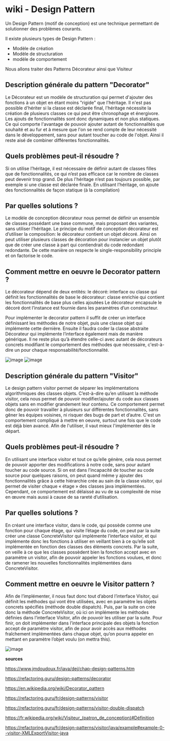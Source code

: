 # wiki - Design Pattern

Un Design Pattern (motif de conception) est une technique permettant de solutionner des problèmes courants. 

Il existe plusieurs types de Design Pattern :
  - Modèle de création
  - Modèle de structuration
  - modèle de comportement 
 
Nous allons traiter des Patterns Décorateur ainsi que Visiteur

## Description générale du pattern "Decorator"
Le Décorateur est un modèle de structuration qui permet d'ajouter des fonctions à un objet en étant moins "rigide" que l'héritage. Il n'est pas possible d'hériter si la classe est déclarée final, l'héritage nécessite la création de plusieurs classes ce qui peut être chronophage et énergivore. Les ajouts de fonctionnalités sont donc dynamiques et non plus statiques. Ce qui comporte l'avantage de pouvoir ajouter autant de fonctionnalités que souhaité et au fur et à mesure que l'on se rend compte de leur nécessité dans le développement, sans pour autant toucher au code de l'objet. Ainsi il reste aisé de combiner différentes fonctionnalités.

## Quels problèmes peut-il résoudre ?
Si on utilise l’héritage, il est nécessaire de définir autant de classes filles que de fonctionnalités, ce qui n’est pas efficace car le nombre de classes peut devenir trop grand. De plus l'héritage n’est pas toujours possible, par exemple si une classe est déclarée finale. En utilisant l’héritage, on ajoute des fonctionnalités de façon statique (à la compilation) 

## Par quelles solutions ?
Le modèle de conception décorateur nous permet de définir un ensemble de classes possédant une base commune, mais proposant des variantes, sans utiliser l’héritage.
Le principe du motif de conception décorateur est d’utiliser la composition: le décorateur contient un objet décoré. Ainsi on peut utiliser plusieurs classes de décoration pour instancier un objet plutôt que de créer une classe à part qui contiendrait du code redondant redondante. De cette manière on respecte le single-responsibility principle et on factorise le code.

## Comment mettre en oeuvre le Decorator pattern ?
Le décorateur dépend de deux entités:
le décoré: interface ou classe qui définit les fonctionnalités de base
le décorateur: classe enrichie qui contient les fonctionnalités de base plus celles ajoutées
Le décorateur encapsule le décoré dont l’instance est fournie dans les paramètres d’un constructeur. 

Pour implémenter le decorator pattern il suffit de créer un interface définissant les méthodes de notre objet, puis une classe objet qui implémente cette dernière. Ensuite il faudra coder la classe abstraite Décorateur qui implémente l’interface également mais de manière générique. Il ne reste plus qu’à étendre celle-ci avec autant de décorateurs concrets modifiant le comportement des méthodes que nécessaire, c'est-à-dire un pour chaque responsabilité/fonctionnalité. 


![image](https://user-images.githubusercontent.com/92160495/205003693-4cbfe6aa-d4a3-4ee3-90c6-b3c6a26d90f4.png)
![image](https://refactoring.guru/images/patterns/diagrams/decorator/structure.png)



## Description générale du pattern "Visitor"
Le design pattern visitor permet de séparer les implémentations algorithmiques des classes objets. C’est-à-dire qu’en utilisant la méthode visitor, cela nous permet de pouvoir modifier/ajouter du code aux classes objets sans en modifier grandement leur contenu. Ce comportement permet donc de pouvoir travailler à plusieurs sur différentes fonctionnalités, sans gêner les équipes voisines, ni risquer des bugs de part et d’autre. C'est un comportement compliqué à mettre en oeuvre, surtout une fois que le code est déjà bien avancé. Afin de l'utiliser, il vaut mieux l'implémenter dès le départ.

## Quels problèmes peut-il résoudre ?
En utilisant une interface visitor et tout ce qu’elle génère, cela nous permet de pouvoir apporter des modifications à notre code, sans pour autant toucher au code source. Si on est dans l’incapacité de toucher au code source pour quelques raisons, on peut quand même y ajouter des fonctionnalités grâce à cette hiérarchie crée au sain de la classe visitor, qui permet de visiter chaque « étage » des classes java implémentées. Cependant, ce comportement est délaissé au vu de sa complexité de mise en œuvre mais aussi à cause de sa rareté d’utilisation.

## Par quelles solutions ?
En créant une interface visitor, dans le code, qui possède comme une fonction pour chaque étage, qui visite l’étage du code, on peut par la suite créer une classe ConcreteVisitor qui implémente l’interface visitor, et qui implémente donc les fonctions à utiliser en veillant bien à ce qu’elle soit implémentée en fonction des classes des éléments concrets. Par la suite, on veille à ce que les classes possèdent bien la fonction accept avec en paramètre un visitor, afin de pouvoir appeler les fonctions voulues, et donc de ramener les nouvelles fonctionnalités implémentées dans ConcreteVisitor.

## Comment mettre en oeuvre le Visitor pattern ?
Afin de l’implémenter, il nous faut donc tout d’abord l’interface Visitor, qui définit les méthodes qui vont être utilisées, avec en paramètre les objets concrets spécifiés (méthode double dispatch). Puis, par la suite on crée donc la méthode ConcreteVisitor, où ici on implémente les méthodes définies dans l’interface Visitor, afin de pouvoir les utiliser par la suite. Pour finir, on doit implémenter dans l’interface principale des objets la fonction accept de paramètre visitor, afin de pour avoir accès aux méthodes fraîchement implémentées dans chaque objet, qu’on pourra appeler en mettant en paramètre l’objet voulu (on mettra this).

![image](https://refactoring.guru/images/patterns/diagrams/visitor/structure-fr.png?id=41414651c6e0a43124f0485eb4169bf2)

**sources** 

https://www.jmdoudoux.fr/java/dej/chap-design-patterns.htm

https://refactoring.guru/design-patterns/decorator

https://en.wikipedia.org/wiki/Decorator_pattern

https://refactoring.guru/fr/design-patterns/visitor

https://refactoring.guru/fr/design-patterns/visitor-double-dispatch

https://fr.wikipedia.org/wiki/Visiteur_(patron_de_conception)#Définition

https://refactoring.guru/fr/design-patterns/visitor/java/example#example-0--visitor-XMLExportVisitor-java
